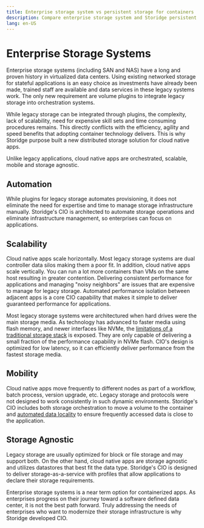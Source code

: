 ```yaml
---
title: Enterprise storage system vs persistent storage for containers
description: Compare enterprise storage system and Storidge persistent storage for containers
lang: en-US
---
```


# Enterprise Storage Systems

Enterprise storage systems (including SAN and NAS) have a long and proven history in virtualized data centers. Using existing networked storage for stateful applications is an easy choice as investments have already been made, trained staff are available and data services in these legacy systems work. The only new requirement are volume plugins to integrate legacy storage into orchestration systems. 

While legacy storage can be integrated through plugins, the complexity, lack of scalability, need for expensive skill sets and time consuming procedures remains. This directly conflicts with the efficiency, agility and speed benefits that adopting container technology delivers. This is why Storidge purpose built a new distributed storage solution for cloud native apps.

Unlike legacy applications, cloud native apps are orchestrated, scalable, mobile and storage agnostic.

## Automation

While plugins for legacy storage automates provisioning, it does not eliminate the need for expertise and time to manage storage infrastructure manually. Storidge's CIO is architected to automate storage operations and eliminate infrastructure management, so enterprises can focus on applications.

## Scalability

Cloud native apps scale horizontally. Most legacy storage systems are dual controller data silos making them a poor fit. In addition, cloud native apps scale vertically. You can run a lot more containers than VMs on the same host resulting in greater contention. Delivering consistent performance for applications and managing "noisy neighbors" are issues that are expensive to manage for legacy storage. Automated performance isolation between adjacent apps is a core CIO capability that makes it simple to deliver guaranteed performance for applications.

Most legacy storage systems were architectured when hard drives were the main storage media. As technology has advanced to faster media using flash memory, and newer interfaces like NVMe, the [limitations of a traditional storage stack](https://searchstorage.techtarget.com/opinion/Understanding-the-NVMe-performance-problem) is exposed. They are only capable of delivering a small fraction of the performance capability in NVMe flash. CIO's design is optimized for low latency, so it can efficiently deliver performance from the fastest storage media.

## Mobility

Cloud native apps move frequently to different nodes as part of a workflow, batch process, version upgrade, etc. Legacy storage and protocols were not designed to work consistently in such dynamic environments. Storidge's CIO includes both storage orchestration to move a volume to the container and [automated data locality](https://storidge.com/blog/effortless-data-locality-with-storidge/) to ensure frequently accessed data is close to the application.

## Storage Agnostic

Legacy storage are usually optimized for block or file storage and may support both. On the other hand, cloud native apps are storage agnostic and utilizes datastores that best fit the data type. Storidge's CIO is designed to deliver storage-as-a-service with profiles that allow applications to declare their storage requirements.

Enterprise storage systems is a near term option for containerized apps. As enterprises progress on their journey toward a software defined data center, it is not the best path forward. Truly addressing the needs of enterprises who want to modernize their storage infrastructure is why Storidge developed CIO.
